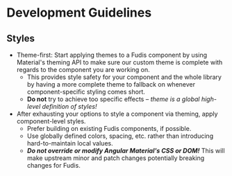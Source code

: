 # Development Guidelines

## Styles

- Theme-first: Start applying themes to a Fudis component by using Material's theming API to make sure our custom theme is complete with regards to the component you are working on.
  - This provides style safety for your component and the whole library by having a more complete theme to fallback on whenever component-specific styling comes short.
  - **Do not** try to achieve too specific effects – _theme is a global high-level definition of styles!_
- After exhausting your options to style a component via theming, apply component-level styles.
  - Prefer building on existing Fudis components, if possible.
  - Use globally defined colors, spacing, etc. rather than introducing hard-to-maintain local values.
  - _**Do not override or modify Angular Material's CSS or DOM!**_ This will make upstream minor and patch changes potentially breaking changes for Fudis.
